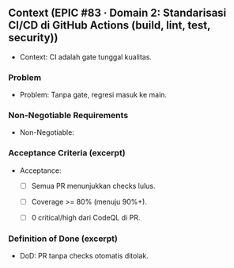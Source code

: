 <!-- AUTO:CONTEXT_V1 BEGIN -->
<!-- parent:#5 epic:#83 generated:2025-08-23T16:19:57.384Z -->
## Context (EPIC #83 · Domain 2: Standarisasi CI/CD di GitHub Actions (build, lint, test, security))

- Context: CI adalah gate tunggal kualitas.


### Problem
- Problem: Tanpa gate, regresi masuk ke main.


### Non-Negotiable Requirements
- Non-Negotiable:


### Acceptance Criteria (excerpt)
- Acceptance:
  
  - [ ] Semua PR menunjukkan checks lulus.
  - [ ] Coverage >= 80% (menuju 90%+).
  - [ ] 0 critical/high dari CodeQL di PR.


### Definition of Done (excerpt)
- DoD: PR tanpa checks otomatis ditolak.

<!-- AUTO:CONTEXT_V1 END -->
